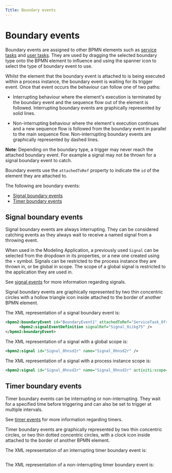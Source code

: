 ```yaml
---
Title: Boundary events
---
```


# Boundary events
Boundary events are assigned to other BPMN elements such as [service tasks](../processes-bpmn/bpmn-service.md) and [user tasks](../processes-bpmn/bpmn-user.md). They are used by dragging the selected boundary type onto the BPMN element to influence and using the spanner icon to select the type of boundary event to use. 

Whilst the element that the boundary event is attached to is being executed within a process instance, the boundary event is waiting for its trigger event. Once that event occurs the behaviour can follow one of two paths: 

* Interrupting behaviour where the element's execution is terminated by the boundary event and the sequence flow out of the element is followed. Interrupting boundary events are graphically represented by solid lines.

* Non-interrupting behaviour where the element's execution continues and a new sequence flow is followed from the boundary event in parallel to the main sequence flow. Non-interrupting boundary events are graphically represented by dashed lines.

**Note**: Depending on the boundary type, a trigger may never reach the attached boundary event. For example a signal may not be thrown for a signal boundary event to catch. 

Boundary events use the `attachedToRef` property to indicate the `id` of the element they are attached to. 

The following are boundary events:

* [Signal boundary events](#signal-boundary-events)
* [Timer boundary events](#timer-boundary-events)

## Signal boundary events
Signal boundary events are always interrupting. They can be considered catching events as they always wait to receive a named signal from a throwing event. 

When used in the Modeling Application, a previously used `Signal` can be selected from the dropdown in its properties, or a new one created using the `+` symbol. Signals can be restricted to the process instance they are thrown in, or be global in scope. The scope of a global signal is restricted to the application they are used in. 

See [signal events](../processes-bpmn/bpmn-signal.md) for more information regarding signals.

Signal boundary events are graphically represented by two thin concentric circles with a hollow triangle icon inside attached to the border of another BPMN element. 

The XML representation of a signal boundary event is: 

```xml
<bpmn2:boundaryEvent id="BoundaryEvent1" attachedToRef="ServiceTask_0fr5st4">
      <bpmn2:signalEventDefinition signalRef="Signal_0iikg75" />
</bpmn2:boundaryEvent>
```

The XML representation of a signal with a global scope is:

```xml
<bpmn2:signal id="Signal_0hnsd2r" name="Signal_0hnsd2r" />
```

The XML representation of a signal with a process instance scope is:

```xml
<bpmn2:signal id="Signal_0hnsd2r" name="Signal_0hnsd2r" activiti:scope="processInstance" />
```

## Timer boundary events
Timer boundary events can be interrupting or non-interrupting. They wait for a specified time before triggering and can also be set to trigger at multiple intervals. 

See [timer events](../processes-bpmn/bpmn-timer.md) for more information regarding timers. 

Timer boundary events are graphically represented by two thin concentric circles, or two thin dotted concentric circles, with a clock icon inside attached to the border of another BPMN element. 

The XML representation of an interrupting timer boundary event is:

```xml

```

The XML representation of a non-interrupting timer boundary event is: 

```xml

```